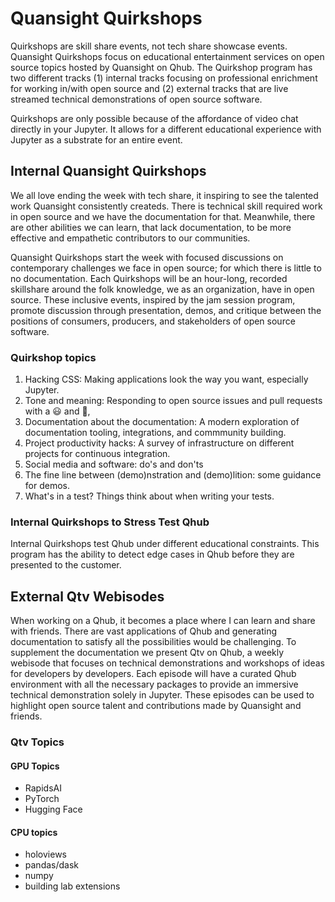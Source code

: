 # Quansight Quirkshops

Quirkshops are skill share events, not tech share showcase events. 
Quansight Quirkshops focus on educational entertainment services on open source topics hosted by Quansight on Qhub.
The Quirkshop program has two different tracks (1) internal tracks focusing on professional enrichment for working in/with open source and (2) external tracks that are live streamed technical demonstrations 
of open source software.

Quirkshops are only possible because of the affordance of video chat directly in your Jupyter.
It allows for a different educational experience with Jupyter as a substrate for an entire event.

## Internal Quansight Quirkshops

We all love ending the week with tech share, it inspiring
to see the talented work Quansight consistently createds.
There is technical skill required work in open source
and we have the documentation for that.
Meanwhile, there are other abilities we can learn,
that lack documentation, to be more effective and empathetic
contributors to our communities.

Quansight Quirkshops start the week with focused discussions
on contemporary challenges we face in open source; for which
there is little to no documentation.
Each Quirkshops will be an hour-long, recorded skillshare
around the folk knowledge, we as an organization, have in open source.
These inclusive events, inspired by the jam session program,
promote discussion through presentation, demos, and critique
between the positions of consumers, producers, and stakeholders of open source software.

### Quirkshop topics

1. Hacking CSS: Making applications look the way you want, especially Jupyter.
2. Tone and meaning: Responding to open source issues and pull requests with a 😃 and 🤝,
3. Documentation about the documentation: A modern exploration of documentation tooling, integrations, and commmunity building.
4. Project productivity hacks: A survey of infrastructure on different projects for continuous integration.
5. Social media and software: do's and don'ts
6. The fine line between (demo)nstration and (demo)lition: some guidance for demos.
7. What's in a test? Things think about when writing your tests.

### Internal Quirkshops to Stress Test Qhub

Internal Quirkshops test Qhub under different educational constraints. This program has the ability to detect edge cases in Qhub before they are presented to the customer.

## External Qtv Webisodes

When working on a Qhub, it becomes a place where I can learn and share with friends.
There are vast applications of Qhub and generating documentation to satisfy all the possibilities
would be challenging. To supplement the documentation we present Qtv on Qhub, a weekly webisode that 
focuses on technical demonstrations and workshops of ideas for developers by developers. 
Each episode will have a curated Qhub environment with all the necessary packages to provide an immersive technical demonstration solely in Jupyter. These episodes can be used to highlight open source talent and contributions made by Quansight and friends.

### Qtv Topics

#### GPU Topics

* RapidsAI
* PyTorch
* Hugging Face

#### CPU topics

* holoviews
* pandas/dask
* numpy
* building lab extensions
